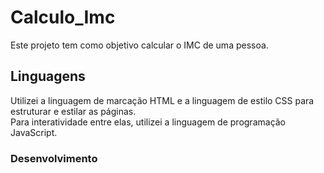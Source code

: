 # Calculo_Imc

Este projeto tem como objetivo calcular o IMC de uma pessoa.

## Linguagens

Utilizei a linguagem de marcação HTML e a linguagem de estilo CSS para estruturar e estilar as páginas. <br>
Para interatividade entre elas, utilizei a linguagem de programação JavaScript.<br>

### Desenvolvimento
